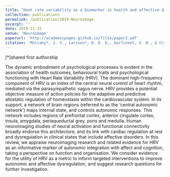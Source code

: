 ```yaml
---
title: "Heat rate variability as a biomarker in health and affective disorders: A perspective on neuroimaging studies"
collection: publications
permalink: /publication/2019-Neuroimage
excerpt: ''
date: 2019-11-15
venue: 'Neuroimage'
paperurl: 'http://academicpages.github.io/files/paper2.pdf'
citation: 'Mulcahy*, J. S., Larsson*, D. E. O., Garfinkel, S. N., & Critchley, H. D. (2019). &quot;Heat rate variability as a biomarker in health and affective disorders: A perspective on neuroimaging studies.&quot; <i>Neuroimage</i>. 202.'
---
```


[*]shared first authorship

The dynamic embodiment of psychological processes is evident in the association of health outcomes, behavioural traits and psychological functioning with Heart Rate Variability (HRV). The dominant high-frequency component of HRV is an index of the central neural control of heart rhythm, mediated via the parasympathetic vagus nerve. HRV provides a potential objective measure of action policies for the adaptive and predictive allostatic regulation of homeostasis within the cardiovascular system. In its support, a network of brain regions (referred to as the ‘central autonomic network’) maps internal state, and controls autonomic responses. This network includes regions of prefrontal cortex, anterior cingulate cortex, insula, amygdala, periaqueductal grey, pons and medulla. Human neuroimaging studies of neural activation and functional connectivity broadly endorse this architecture, and its link with cardiac regulation at rest and dysregulation in clinical states that include affective disorders. In this review, we appraise neuroimaging research and related evidence for HRV as an informative marker of autonomic integration with affect and cognition, taking a perspective on function and organisation. We consider evidence for the utility of HRV as a metric to inform targeted interventions to improve autonomic and affective dysregulation, and suggest research questions for further investigation.